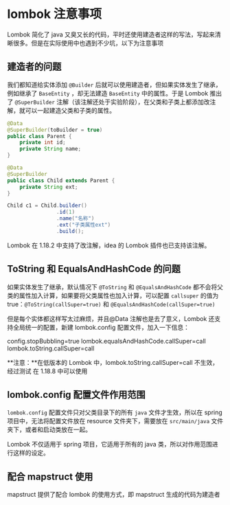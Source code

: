 # lombok 注意事项

Lombok 简化了 java 又臭又长的代码，平时还使用建造者这样的写法，写起来清晰很多。但是在实际使用中也遇到不少坑，以下为注意事项

## 建造者的问题

我们都知道给实体添加 `@Builder` 后就可以使用建造者，但如果实体发生了继承，例如继承了 `BaseEntity` ，却无法建造 `BaseEntity` 中的属性。于是 Lombok 推出了 `@SuperBuilder` 注解（该注解还处于实验阶段），在父类和子类上都添加改注解，就可以一起建造父类和子类的属性。

```java
@Data
@SuperBuilder(toBuilder = true)
public class Parent {
    private int id;
    private String name;
}

@Data
@SuperBuilder
public class Child extends Parent {
    private String ext;
}

Child c1 = Child.builder()
                .id(1)
                .name("名称")
                .ext("子类属性ext")
                .build();
```

Lombok 在 1.18.2 中支持了改注解，idea 的 Lombok 插件也已支持该注解。

## ToString 和 EqualsAndHashCode 的问题

如果实体发生了继承，默认情况下 `@ToString` 和 `@EqualsAndHashCode` 都不会将父类的属性加入计算，如果要将父类属性也加入计算，可以配置 `callsuper` 的值为 true：`@ToString(callSuper=true)` 和 `@EqualsAndHashCode(callSuper=true)`

但是每个实体都这样写太过麻烦，并且@Data 注解也是去了意义，Lombok 还支持全局统一的配置，新建 lombok.config 配置文件，加入一下信息：

config.stopBubbling=true
lombok.equalsAndHashCode.callSuper=call
lombok.toString.callSuper=call

**注意：**在低版本的 Lombok 中，lombok.toString.callSuper=call 不生效，经过测试 在 1.18.8 中可以使用

## lombok.config 配置文件作用范围

`lombok.config` 配置文件只对父类目录下的所有 `java` 文件才生效，所以在 spring 项目中，无法将配置文件放在 resource 文件夹下，需要放在 `src/main/java` 文件夹下，或者和启动类放在一起。

Lombok 不仅适用于 spring 项目，它适用于所有的 java 类，所以对作用范围进行这样的设定。

## 配合 mapstruct 使用

mapstruct 提供了配合 lombok 的使用方式，即 mapstruct 生成的代码为建造者
